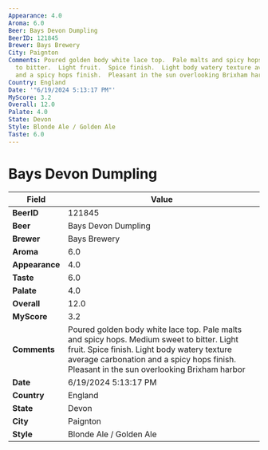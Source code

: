 ```yaml
---
Appearance: 4.0
Aroma: 6.0
Beer: Bays Devon Dumpling
BeerID: 121845
Brewer: Bays Brewery
City: Paignton
Comments: Poured golden body white lace top.  Pale malts and spicy hops. Medium sweet
  to bitter.  Light fruit.  Spice finish.  Light body watery texture average carbonation
  and a spicy hops finish.  Pleasant in the sun overlooking Brixham harbor
Country: England
Date: '"6/19/2024 5:13:17 PM"'
MyScore: 3.2
Overall: 12.0
Palate: 4.0
State: Devon
Style: Blonde Ale / Golden Ale
Taste: 6.0
---
```


# Bays Devon Dumpling

| Field         | Value |
|---------------|-------|
| **BeerID** | 121845 |
| **Beer** | Bays Devon Dumpling |
| **Brewer** | Bays Brewery |
| **Aroma** | 6.0 |
| **Appearance** | 4.0 |
| **Taste** | 6.0 |
| **Palate** | 4.0 |
| **Overall** | 12.0 |
| **MyScore** | 3.2 |
| **Comments** | Poured golden body white lace top.  Pale malts and spicy hops. Medium sweet to bitter.  Light fruit.  Spice finish.  Light body watery texture average carbonation and a spicy hops finish.  Pleasant in the sun overlooking Brixham harbor |
| **Date** | 6/19/2024 5:13:17 PM |
| **Country** | England |
| **State** | Devon |
| **City** | Paignton |
| **Style** | Blonde Ale / Golden Ale |
